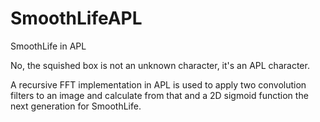 SmoothLifeAPL
=============

SmoothLife in APL

No, the squished box is not an unknown character, it's an APL character.

A recursive FFT implementation in APL is used to apply two convolution filters to an image and calculate from that and a 2D sigmoid function the next generation for SmoothLife.
